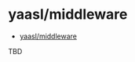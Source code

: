 # yaasl/middleware

<!-- >> TOC >> -->

- [yaasl/middleware](#yaasl/middleware)
<!-- << TOC << -->

TBD
